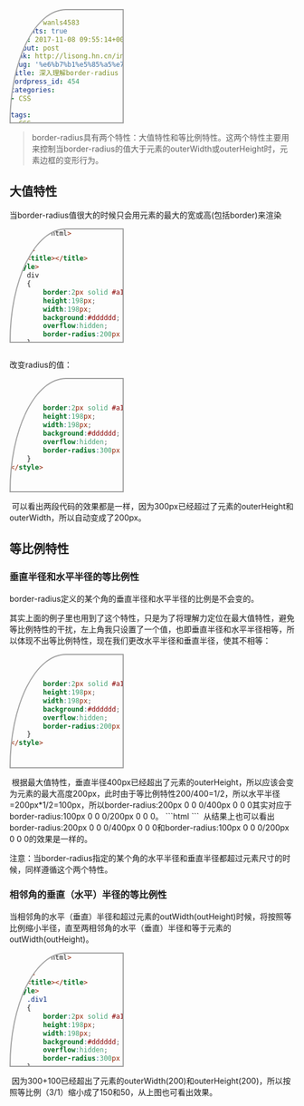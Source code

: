 ```yaml
---
author: wanls4583
comments: true
date: 2017-11-08 09:55:14+00:00
layout: post
link: http://lisong.hn.cn/index.php/2017/11/08/%e6%b7%b1%e5%85%a5%e7%90%86%e8%a7%a3border-radius/
slug: '%e6%b7%b1%e5%85%a5%e7%90%86%e8%a7%a3border-radius'
title: 深入理解border-radius
wordpress_id: 454
categories:
- CSS

tags:
- CSS

---
```

>border-radius具有两个特性：大值特性和等比例特性。这两个特性主要用来控制当border-radius的值大于元素的outerWidth或outerHeight时，元素边框的变形行为。

## 大值特性

当border-radius值很大的时候只会用元素的最大的宽或高(包括border)来渲染
```html
<!DOCTYPE html>
<html>
<head>
    <title></title>
<style> 
    div
    {
        border:2px solid #a1a1a1;
        height:198px;
        width:198px;
        background:#dddddd;
        overflow:hidden;
        border-radius:200px 0 0 0;
    }
</style>
</head>
<body>
    <div></div>
</body>
</html>
```
<img src="http://lisong-blog.gz.bcebos.com/border-radius-1.png?authorization=bce-auth-v1%2F99d20c83bd45422eb6ca5fe083097f9c%2F2017-11-08T09%3A51%3A30Z%2F-1%2Fhost%2F7ae9bc3c98c136091c1359ad9253557c2c421aedfe6a861d4b25fd1252d96e9e" alt="" />

改变radius的值：
```html
<style> 
    div
    {
        border:2px solid #a1a1a1;
        height:198px;
        width:198px;
        background:#dddddd;
        overflow:hidden;
        border-radius:300px 0 0 0;
    }
</style>
```
<img src="http://lisong-blog.gz.bcebos.com/border-radius-1.png?authorization=bce-auth-v1%2F99d20c83bd45422eb6ca5fe083097f9c%2F2017-11-08T09%3A51%3A30Z%2F-1%2Fhost%2F7ae9bc3c98c136091c1359ad9253557c2c421aedfe6a861d4b25fd1252d96e9e" alt="" />
可以看出两段代码的效果都是一样，因为300px已经超过了元素的outerHeight和outerWidth，所以自动变成了200px。

## 等比例特性

### 垂直半径和水平半径的等比例性

border-radius定义的某个角的垂直半径和水平半径的比例是不会变的。

其实上面的例子里也用到了这个特性，只是为了将理解力定位在最大值特性，避免等比例特性的干扰，左上角我只设置了一个值，也即垂直半径和水平半径相等，所以体现不出等比例特性，现在我们更改水平半径和垂直半径，使其不相等：
```html
<style> 
    div
    {
        border:2px solid #a1a1a1;
        height:198px;
        width:198px;
        background:#dddddd;
        overflow:hidden;
        border-radius:200px 0 0 0/400px 0 0 0;
    }
</style>
```
<img src="http://lisong-blog.gz.bcebos.com/border-radius-2.png?authorization=bce-auth-v1%2F99d20c83bd45422eb6ca5fe083097f9c%2F2017-11-08T09%3A52%3A10Z%2F-1%2Fhost%2F1524f2db2ca40fdf1fcf1be75f742fc15d38a675da539d5b944390a4e3115d95" alt="" />
根据最大值特性，垂直半径400px已经超出了元素的outerHeight，所以应该会变为元素的最大高度200px，此时由于等比例特性200/400=1/2，所以水平半径=200px*1/2=100px，所以border-radius:200px 0 0 0/400px 0 0 0其实对应于border-radius:100px 0 0 0/200px 0 0 0。
```html
<style> 
    div
    {
        border:2px solid #a1a1a1;
        height:198px;
        width:198px;
        background:#dddddd;
        overflow:hidden;
        border-radius:100px 0 0 0/200px 0 0 0;
    }
</style>
```
<img src="http://lisong-blog.gz.bcebos.com/border-radius-2.png?authorization=bce-auth-v1%2F99d20c83bd45422eb6ca5fe083097f9c%2F2017-11-08T09%3A52%3A10Z%2F-1%2Fhost%2F1524f2db2ca40fdf1fcf1be75f742fc15d38a675da539d5b944390a4e3115d95" alt="" />
从结果上也可以看出border-radius:200px 0 0 0/400px 0 0 0和border-radius:100px 0 0 0/200px 0 0 0的效果是一样的。

注意：当border-radius指定的某个角的水平半径和垂直半径都超过元素尺寸的时候，同样遵循这个两个特性。

### 相邻角的垂直（水平）半径的等比例性

当相邻角的水平（垂直）半径和超过元素的outWidth(outHeight)时候，将按照等比例缩小半径，直至两相邻角的水平（垂直）半径和等于元素的outWidth(outHeight)。
```html
<!DOCTYPE html>
<html>
<head>
    <title></title>
<style> 
    .div1
    {
        border:2px solid #a1a1a1;
        height:198px;
        width:198px;
        background:#dddddd;
        overflow:hidden;
        border-radius:300px 0 0 100px;
    }
    .div2
    {
        border:2px solid #a1a1a1;
        height:198px;
        width:198px;
        background:#dddddd;
        overflow:hidden;
        border-radius:150px 0 0 50px;
    }
</style>
</head>
<body>
    <div class="div1"></div>
    <div class="div2"></div>
</body>
</html>
```
<img src="http://lisong-blog.gz.bcebos.com/border-radius-3.png?authorization=bce-auth-v1%2F99d20c83bd45422eb6ca5fe083097f9c%2F2017-11-08T09%3A54%3A29Z%2F-1%2Fhost%2Fcbeaf2eca230f2d70b60cecf2dcd27f5eafccaa85de093f5ec43022b10d9f5b7" alt="" />
因为300+100已经超出了元素的outerWidth(200)和outerHeight(200)，所以按照等比例（3/1）缩小成了150和50，从上图也可看出效果。